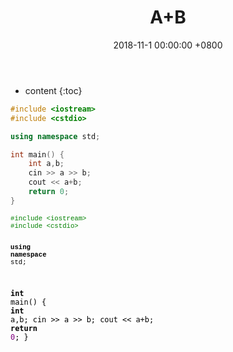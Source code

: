 ﻿---
layout: post
title:  A+B
date:   2018-11-1 00:00:00 +0800
categories: OI
tag: OI
---

* content
{:toc}


```cpp
#include <iostream>
#include <cstdio>

using namespace std;

int main() {
    int a,b;
    cin >> a >> b;
    cout << a+b;
    return 0;
}
```

<?xml version="1.0" encoding="iso-8859-1"?>
<html xmlns="http://www.w3.org/1999/xhtml">
<head>
<title>未命名1.htm</title>
<meta http-equiv="Content-Type" content="text/html; charset=iso-8859-1" />
<meta name="generator" content="SynEdit HTML exporter" />
<style type="text/css">
<!--
body {  }
.cpp1-assembler { color: #0000FF; }
.cpp1-character { color: #000000; }
.cpp1-comment { color: #3399FF; font-style: italic; }
.cpp1-float { color: #800080; }
.cpp1-hexadecimal { color: #800080; }
.cpp1-identifier { color: #000000; }
.cpp1-illegalchar { color: #000000; }
.cpp1-number { color: #800080; }
.cpp1-octal { color: #800080; }
.cpp1-preprocessor { color: #008000; }
.cpp1-reservedword { color: #000000; font-weight: bold; }
.cpp1-space { background-color: #FFFFFF; color: #000000; }
.cpp1-string { color: #FF0000; }
.cpp1-symbol { color: #000000; }
-->
</style>
</head>
<body>
<pre>
<code><span style="font: 8pt Courier New;"><span class="cpp1-preprocessor">#include &lt;iostream&gt;
#include &lt;cstdio&gt;

</span><span class="cpp1-reservedword">using</span><span class="cpp1-space"> </span><span class="cpp1-reservedword">namespace</span><span class="cpp1-space"> std;

</span><span class="cpp1-reservedword">int</span><span class="cpp1-space"> main() {
    </span><span class="cpp1-reservedword">int</span><span class="cpp1-space"> a,b;
    cin &gt;&gt; a &gt;&gt; b;
    cout &lt;&lt; a+b;
    </span><span class="cpp1-reservedword">return</span><span class="cpp1-space"> </span><span class="cpp1-number">0</span><span class="cpp1-symbol">;
}
</span></span>
</code></pre>
</body>
</html>